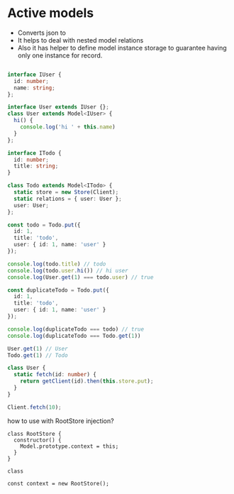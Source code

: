 # Active models

- Converts json to
- It helps to deal with nested model relations
- Also it has helper to define model instance storage to guarantee having only one instance for record.

```typescript

interface IUser {
  id: number;
  name: string;
};

interface User extends IUser {};
class User extends Model<IUser> {
  hi() {
    console.log('hi ' + this.name)
  }
};

interface ITodo {
  id: number;
  title: string;
}

class Todo extends Model<ITodo> {
  static store = new Store(Client);
  static relations = { user: User };
  user: User;
};

const todo = Todo.put({
  id: 1,
  title: 'todo',
  user: { id: 1, name: 'user' }
});

console.log(todo.title) // todo
console.log(todo.user.hi()) // hi user
console.log(User.get(1) === todo.user) // true

const duplicateTodo = Todo.put({
  id: 1,
  title: 'todo',
  user: { id: 1, name: 'user' }
});

console.log(duplicateTodo === todo) // true
console.log(duplicateTodo === Todo.get(1))

User.get(1) // User
Todo.get(1) // Todo
```

```typescript
class User {
  static fetch(id: number) {
    return getClient(id).then(this.store.put);
  }
}

Client.fetch(10);
```
how to use with RootStore injection?

```
class RootStore {
  constructor() {
    Model.prototype.context = this;
  }
}

class

const context = new RootStore();
```
